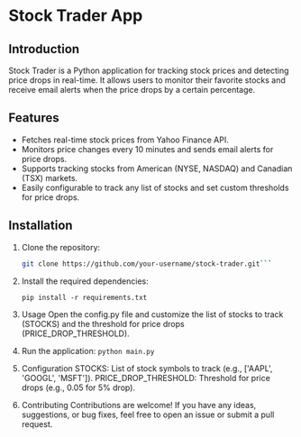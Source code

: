 # Stock Trader App

## Introduction
Stock Trader is a Python application for tracking stock prices and detecting price drops in real-time. It allows users to monitor their favorite stocks and receive email alerts when the price drops by a certain percentage.

## Features
- Fetches real-time stock prices from Yahoo Finance API.
- Monitors price changes every 10 minutes and sends email alerts for price drops.
- Supports tracking stocks from American (NYSE, NASDAQ) and Canadian (TSX) markets.
- Easily configurable to track any list of stocks and set custom thresholds for price drops.

## Installation
1. Clone the repository:
   ```bash
   git clone https://github.com/your-username/stock-trader.git```

2. Install the required dependencies:
    
    ```pip install -r requirements.txt```

3. Usage
    Open the config.py file and customize the list of stocks to track (STOCKS) and the threshold for price drops (PRICE_DROP_THRESHOLD).

4. Run the application:
    ```python main.py```


4. Configuration
    STOCKS: List of stock symbols to track (e.g., ['AAPL', 'GOOGL', 'MSFT']).
    PRICE_DROP_THRESHOLD: Threshold for price drops (e.g., 0.05 for 5% drop).

5. Contributing
    Contributions are welcome! If you have any ideas, suggestions, or bug fixes, feel free to open an issue or submit a pull request.


